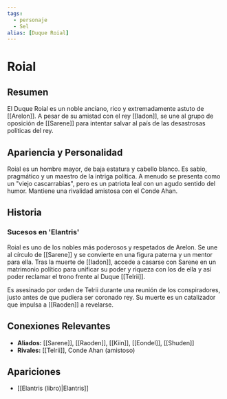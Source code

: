 ```yaml
---
tags:
  - personaje
  - Sel
alias: [Duque Roial]
---
```


# Roial

## Resumen
El Duque Roial es un noble anciano, rico y extremadamente astuto de [[Arelon]]. A pesar de su amistad con el rey [[Iadon]], se une al grupo de oposición de [[Sarene]] para intentar salvar al país de las desastrosas políticas del rey.

## Apariencia y Personalidad
Roial es un hombre mayor, de baja estatura y cabello blanco. Es sabio, pragmático y un maestro de la intriga política. A menudo se presenta como un "viejo cascarrabias", pero es un patriota leal con un agudo sentido del humor. Mantiene una rivalidad amistosa con el Conde Ahan.

## Historia
### Sucesos en 'Elantris'
Roial es uno de los nobles más poderosos y respetados de Arelon. Se une al círculo de [[Sarene]] y se convierte en una figura paterna y un mentor para ella. Tras la muerte de [[Iadon]], accede a casarse con Sarene en un matrimonio político para unificar su poder y riqueza con los de ella y así poder reclamar el trono frente al Duque [[Telrii]].

Es asesinado por orden de Telrii durante una reunión de los conspiradores, justo antes de que pudiera ser coronado rey. Su muerte es un catalizador que impulsa a [[Raoden]] a revelarse.

## Conexiones Relevantes
* **Aliados:** [[Sarene]], [[Raoden]], [[Kiin]], [[Eondel]], [[Shuden]]
* **Rivales:** [[Telrii]], Conde Ahan (amistoso)

## Apariciones
* [[Elantris (libro)|Elantris]]
